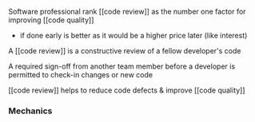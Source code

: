 Software professional rank [[code review]] as the number one factor for improving [[code quality]]
- if done early is better as it would be a higher price later (like interest)

A [[code review]] is a constructive review of a fellow developer's code

A required sign-off from another team member before a developer is permitted to check-in changes or new code

[[code review]] helps to reduce code defects & improve [[code quality]]

### Mechanics